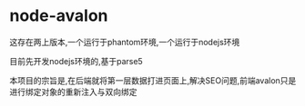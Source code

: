 # node-avalon
这存在两上版本,一个运行于phantom环境,一个运行于nodejs环境

目前先开发nodejs环境的,基于parse5

本项目的宗旨是,在后端就将第一层数据打进页面上,解决SEO问题,前端avalon只是进行绑定对象的重新注入与双向绑定







